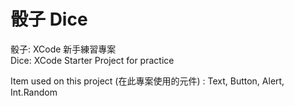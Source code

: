# 骰子 Dice
骰子: XCode 新手練習專案<br>
Dice: XCode Starter Project for practice

Item used on this project (在此專案使用的元件) : Text, Button, Alert, Int.Random
